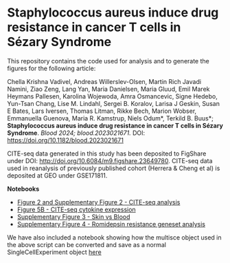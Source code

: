 # Staphylococcus aureus induce drug resistance in cancer T cells in Sézary Syndrome

This repository contains the code used for analysis and to generate the figures for the following article:

Chella Krishna Vadivel, Andreas Willerslev-Olsen, Martin Rich Javadi Namini, Ziao Zeng, Lang Yan, Maria Danielsen, Maria Gluud, Emil Marek Heymans Pallesen, Karolina Wojewoda, Amra Osmancevic, Signe Hedebo, Yun-Tsan Chang, Lise M. Lindahl, Sergei B. Koralov, Larisa J Geskin, Susan E Bates, Lars Iversen, Thomas Litman, Rikke Bech, Marion Wobser, Emmanuella Guenova, Maria R. Kamstrup, Niels Odum*, Terkild B. Buus*; **Staphylococcus aureus induce drug resistance in cancer T cells in Sézary Syndrome**. *Blood 2024; blood.2023021671.* DOI: https://doi.org/10.1182/blood.2023021671

CITE-seq data generated in this study has been deposited to FigShare under DOI: http://doi.org/10.6084/m9.figshare.23649780. CITE-seq data
used in reanalysis of previously published cohort (Herrera & Cheng et al) is deposited at GEO under GSE171811.

**Notebooks**
* [Figure 2 and Supplementary Figure 2 - CITE-seq analysis](Fig2%2BSuppl_Fig2_CITE-seq_analysis.ipynb)
* [Figure 5B - CITE-seq cytokine expression](Fig5B_CITE-seq_cytokine_expression.ipynb)
* [Supplementary Figure 3 - Skin vs Blood](Supp_Fig3_scRNAseq_Skin_vs_Blood.ipynb)
* [Supplementary Figure 4 - Romidepsin resistance geneset analysis](Suppl_Fig4_Romi_resistance_genesets.ipynb)

We have also included a notebook showing how the multisce object used in the above script can be converted and save as a normal SingleCellExperiment object [here](multisce_to_sce_conversion.ipynb)